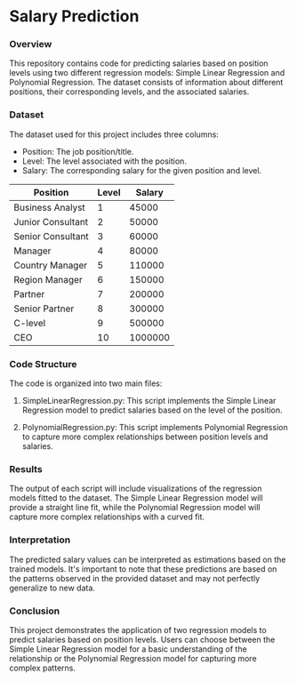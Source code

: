 
# Salary Prediction

### Overview

This repository contains code for predicting salaries based on position levels using two different regression models: Simple Linear Regression and Polynomial Regression. The dataset consists of information about different positions, their corresponding levels, and the associated salaries.

### Dataset

The dataset used for this project includes three columns:

- Position: The job position/title.
- Level: The level associated with the position.
- Salary: The corresponding salary for the given position and level.

| Position          | Level | Salary    |
|-------------------|-------|-----------|
| Business Analyst  | 1     | 45000     |
| Junior Consultant | 2     | 50000     |
| Senior Consultant | 3     | 60000     |
| Manager           | 4     | 80000     |
| Country Manager   | 5     | 110000    |
| Region Manager    | 6     | 150000    |
| Partner           | 7     | 200000    |
| Senior Partner    | 8     | 300000    |
| C-level           | 9     | 500000    |
| CEO               | 10    | 1000000   |


### Code Structure

The code is organized into two main files:

1. SimpleLinearRegression.py: This script implements the Simple Linear Regression model to predict salaries based on the level of the position.

2. PolynomialRegression.py: This script implements Polynomial Regression to capture more complex relationships between position levels and salaries.

### Results

The output of each script will include visualizations of the regression models fitted to the dataset. The Simple Linear Regression model will provide a straight line fit, while the Polynomial Regression model will capture more complex relationships with a curved fit.

### Interpretation

The predicted salary values can be interpreted as estimations based on the trained models. It's important to note that these predictions are based on the patterns observed in the provided dataset and may not perfectly generalize to new data.

### Conclusion

This project demonstrates the application of two regression models to predict salaries based on position levels. Users can choose between the Simple Linear Regression model for a basic understanding of the relationship or the Polynomial Regression model for capturing more complex patterns.
